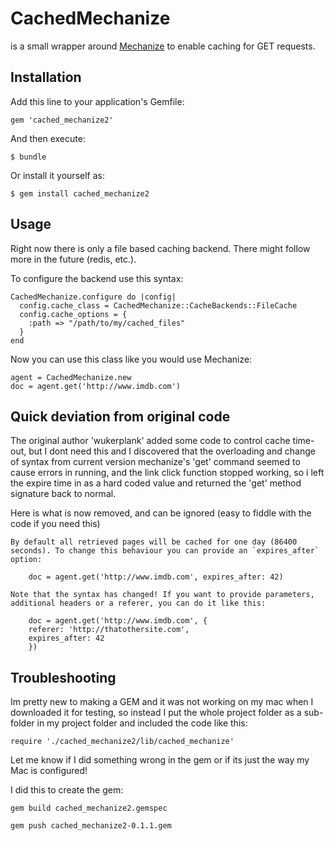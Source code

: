 # CachedMechanize

is a small wrapper around [Mechanize](https://github.com/sparklemotion/mechanize) to enable caching for GET requests.

## Installation

Add this line to your application's Gemfile:

    gem 'cached_mechanize2'

And then execute:

    $ bundle

Or install it yourself as:

    $ gem install cached_mechanize2

## Usage

Right now there is only a file based caching backend. There might follow more in the future (redis, etc.).

To configure the backend use this syntax:

    CachedMechanize.configure do |config|
      config.cache_class = CachedMechanize::CacheBackends::FileCache
      config.cache_options = {
        :path => "/path/to/my/cached_files"
      }
    end

Now you can use this class like you would use Mechanize:

    agent = CachedMechanize.new
    doc = agent.get('http://www.imdb.com')

## Quick deviation from original code

The original author 'wukerplank' added some code to control cache time-out, but I dont need this and I discovered that the overloading and change of syntax from current version mechanize's 'get'  command seemed to cause errors in running, and the link click function stopped working, so i left the expire time in as a hard coded value and returned the 'get' method signature back to normal.

Here is what is now removed, and can be ignored (easy to fiddle with the code if you need this)

    By default all retrieved pages will be cached for one day (86400 seconds). To change this behaviour you can provide an `expires_after` option:

        doc = agent.get('http://www.imdb.com', expires_after: 42)

    Note that the syntax has changed! If you want to provide parameters, additional headers or a referer, you can do it like this:

        doc = agent.get('http://www.imdb.com', {
        referer: 'http://thatothersite.com',
        expires_after: 42
        })


## Troubleshooting

Im pretty new to making a GEM and it was not working on my mac when I downloaded it for testing, so instead I put the whole project folder as a sub-folder in my project folder and included the code like this:
    
    require './cached_mechanize2/lib/cached_mechanize'
    
Let me know if I did something wrong in the gem or if its just the way my Mac is configured!

I did this to create the gem:

    gem build cached_mechanize2.gemspec 
    
    gem push cached_mechanize2-0.1.1.gem
    
